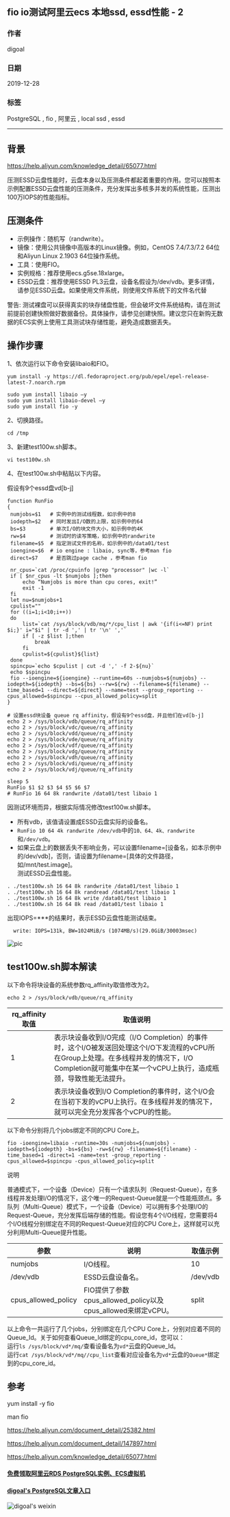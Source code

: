 ## fio io测试阿里云ecs 本地ssd, essd性能 - 2     
                                                                                                                 
### 作者                                                                        
digoal                                                                                                                 
                                                                                                                 
### 日期                                                                                                                 
2019-12-28                                                                                                             
                                                                                                                 
### 标签                                                                                                                 
PostgreSQL , fio , 阿里云 , local ssd , essd          
                                                                                                                 
----                                                                                                                 
                                                                                                                 
## 背景       
https://help.aliyun.com/knowledge_detail/65077.html    
  
压测ESSD云盘性能时，云盘本身以及压测条件都起着重要的作用。您可以按照本示例配置ESSD云盘性能的压测条件，充分发挥出多核多并发的系统性能，压测出100万IOPS的性能指标。  
  
## 压测条件  
  
- 示例操作：随机写（randwrite）。  
- 镜像：使用公共镜像中高版本的Linux镜像。例如，CentOS 7.4/7.3/7.2 64位和Aliyun Linux 2.1903 64位操作系统。  
- 工具：使用FIO。  
- 实例规格：推荐使用ecs.g5se.18xlarge。  
- ESSD云盘：推荐使用ESSD PL3云盘，设备名假设为/dev/vdb。更多详情，请参见ESSD云盘。如果使用文件系统，则使用文件系统下的文件名代替  
  
警告: 测试裸盘可以获得真实的块存储盘性能，但会破坏文件系统结构，请在测试前提前创建快照做好数据备份。具体操作，请参见创建快照。建议您只在新购无数据的ECS实例上使用工具测试块存储性能，避免造成数据丢失。  
  
## 操作步骤  
1、依次运行以下命令安装libaio和FIO。  
  
```  
yum install -y https://dl.fedoraproject.org/pub/epel/epel-release-latest-7.noarch.rpm  
  
sudo yum install libaio –y  
sudo yum install libaio-devel –y  
sudo yum install fio -y  
```  
  
2、切换路径。  
  
```  
cd /tmp  
```  
  
3、新建test100w.sh脚本。  
  
```  
vi test100w.sh  
```  
  
4、在test100w.sh中粘贴以下内容。  
  
假设有9个essd盘vd[b-j]    
  
```  
function RunFio  
{  
 numjobs=$1   # 实例中的测试线程数，如示例中的8  
 iodepth=$2   # 同时发出I/O数的上限，如示例中的64  
 bs=$3        # 单次I/O的块文件大小，如示例中的4K  
 rw=$4        # 测试时的读写策略，如示例中的randwrite  
 filename=$5  # 指定测试文件的名称，如示例中的/data01/test  
 ioengine=$6  # io engine : libaio, sync等，参考man fio  
 direct=$7    # 是否跳过page cache ，参考man fio  
  
 nr_cpus=`cat /proc/cpuinfo |grep "processor" |wc -l`  
 if [ $nr_cpus -lt $numjobs ];then  
     echo “Numjobs is more than cpu cores, exit!”  
     exit -1  
 fi  
 let nu=$numjobs+1  
 cpulist=""  
 for ((i=1;i<10;i++))  
 do  
     list=`cat /sys/block/vdb/mq/*/cpu_list | awk '{if(i<=NF) print $i;}' i="$i" | tr -d ',' | tr '\n' ','`  
     if [ -z $list ];then  
         break  
     fi  
     cpulist=${cpulist}${list}  
 done  
 spincpu=`echo $cpulist | cut -d ',' -f 2-${nu}`  
 echo $spincpu  
 fio --ioengine=${ioengine} --runtime=60s --numjobs=${numjobs} --iodepth=${iodepth} --bs=${bs} --rw=${rw} --filename=${filename} --time_based=1 --direct=${direct} --name=test --group_reporting --cpus_allowed=$spincpu --cpus_allowed_policy=split  
}  
  
# 设置essd块设备 queue rq affinity，假设有9个essd盘，并且他们在vd[b-j]  
echo 2 > /sys/block/vdb/queue/rq_affinity  
echo 2 > /sys/block/vdc/queue/rq_affinity  
echo 2 > /sys/block/vdd/queue/rq_affinity  
echo 2 > /sys/block/vde/queue/rq_affinity  
echo 2 > /sys/block/vdf/queue/rq_affinity  
echo 2 > /sys/block/vdg/queue/rq_affinity  
echo 2 > /sys/block/vdh/queue/rq_affinity  
echo 2 > /sys/block/vdi/queue/rq_affinity  
echo 2 > /sys/block/vdj/queue/rq_affinity  
  
sleep 5  
RunFio $1 $2 $3 $4 $5 $6 $7  
# RunFio 16 64 8k randwrite /data01/test libaio 1  
```  
  
  
因测试环境而异，根据实际情况修改test100w.sh脚本。  
  
- 所有vdb，该值请设置成ESSD云盘实际的设备名。  
- ```RunFio 10 64 4k randwrite /dev/vdb```中的```10、64、4k、randwrite```和```/dev/vdb```。  
- 如果云盘上的数据丢失不影响业务，可以设置filename=[设备名，如本示例中的/dev/vdb]，否则，请设置为filename=[具体的文件路径，如/mnt/test.image]。  
测试ESSD云盘性能。  
  
```  
. ./test100w.sh 16 64 8k randwrite /data01/test libaio 1  
. ./test100w.sh 16 64 8k randread /data01/test libaio 1  
. ./test100w.sh 16 64 8k write /data01/test libaio 1  
. ./test100w.sh 16 64 8k read /data01/test libaio 1  
```  
  
出现IOPS=***的结果时，表示ESSD云盘性能测试结束。  
  
```  
  write: IOPS=131k, BW=1024MiB/s (1074MB/s)(29.0GiB/30003msec)  
```  

![pic](20191228_03_pic_001.png)  
  
## test100w.sh脚本解读  
以下命令将块设备的系统参数rq_affinity取值修改为2。  
  
```  
echo 2 > /sys/block/vdb/queue/rq_affinity  
```  
  
rq_affinity取值 | 取值说明  
---|---  
1 |表示块设备收到I/O完成（I/O Completion）的事件时，这个I/O被发送回处理这个I/O下发流程的vCPU所在Group上处理。在多线程并发的情况下，I/O Completion就可能集中在某一个vCPU上执行，造成瓶颈，导致性能无法提升。  
2 |表示块设备收到I/O Completion的事件时，这个I/O会在当初下发的vCPU上执行。在多线程并发的情况下，就可以完全充分发挥各个vCPU的性能。  
  
  
以下命令分别将几个jobs绑定不同的CPU Core上。  
  
```  
fio -ioengine=libaio -runtime=30s -numjobs=${numjobs} -iodepth=${iodepth} -bs=${bs} -rw=${rw} -filename=${filename} -time_based=1 -direct=1 -name=test -group_reporting -cpus_allowed=$spincpu -cpus_allowed_policy=split  
```  
  
说明   
  
普通模式下，一个设备（Device）只有一个请求队列（Request-Queue），在多线程并发处理I/O的情况下，这个唯一的Request-Queue就是一个性能瓶颈点。多队列（Multi-Queue）模式下，一个设备（Device）可以拥有多个处理I/O的Request-Queue，充分发挥后端存储的性能。假设您有4个I/O线程，您需要将4个I/O线程分别绑定在不同的Request-Queue对应的CPU Core上，这样就可以充分利用Multi-Queue提升性能。  
  
参数  |说明  |取值示例  
---|---|---  
numjobs |I/O线程。  |10  
/dev/vdb  |ESSD云盘设备名。  |/dev/vdb  
cpus_allowed_policy |FIO提供了参数cpus_allowed_policy以及cpus_allowed来绑定vCPU。 |split  
  
以上命令一共运行了几个jobs，分别绑定在几个CPU Core上，分别对应着不同的Queue_Id。关于如何查看Queue_Id绑定的cpu_core_id，您可以：  
运行```ls /sys/block/vd*/mq/```查看设备名为```vd*```云盘的Queue_Id。  
运行```cat /sys/block/vd*/mq//cpu_list```查看对应设备名为```vd*```云盘的```Queue*```绑定到的cpu_core_id。  
  
## 参考      
yum install -y fio      
      
man fio      
      
https://help.aliyun.com/document_detail/25382.html    
    
https://help.aliyun.com/document_detail/147897.html    
    
https://help.aliyun.com/knowledge_detail/65077.html    
    
      
  
#### [免费领取阿里云RDS PostgreSQL实例、ECS虚拟机](https://www.aliyun.com/database/postgresqlactivity "57258f76c37864c6e6d23383d05714ea")
  
  
#### [digoal's PostgreSQL文章入口](https://github.com/digoal/blog/blob/master/README.md "22709685feb7cab07d30f30387f0a9ae")
  
  
![digoal's weixin](../pic/digoal_weixin.jpg "f7ad92eeba24523fd47a6e1a0e691b59")
  
